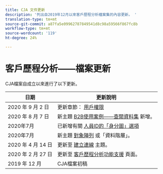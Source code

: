 ```yaml
---
title: CJA 文件更新
description: '列出自2019年12月以來客戶歷程分析檔案集的內容更新。 '
translation-type: tm+mt
source-git-commit: a87fa5e09962787849541d8c98a59566f867fc8b
workflow-type: tm+mt
source-wordcount: '119'
ht-degree: 24%

---
```



# 客戶歷程分析——檔案更新

CJA檔案自成立以來進行了以下更新。

| 日期 | 更新說明 |
| --- | --- |
| 2020 年 9 月 2 日 | 更新章節： [用戶權限](https://docs.adobe.com/content/help/zh-Hant/analytics-platform/using/cja-overview/cja-overview.html#user-access-permissions) |
| 2020 年 8 月 7 日 | 新主題 [B2B使用案例——查閱資料集](/help/use-cases/b2b.md) 新增。 |
| 2020年7月 | 已新增有關 [人員ID的「身分圖」選項](https://docs.adobe.com/content/help/zh-Hant/analytics-platform/using/cja-connections/create-connection.html#use-identity-map-as-a-person-id) |
| 2020年7月 | 新主題 [對象陣列](/help/use-cases/object-arrays.md) 或「資料階層」。 |
| 2020 年 4 月 14 日 | 更新至 [建立連線](/help/connections/create-connection.md) 主題。 |
| 2020 年 2 月 27 日 | 更新至 [客戶歷程分析功能支援](/help/getting-started/cja-aa.md) 頁面。 |
| 2019 年 12 月 | CJA檔案初稿 |
